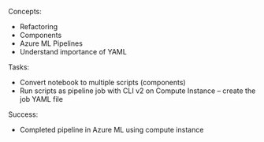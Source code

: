 Concepts:
- Refactoring
- Components
- Azure ML Pipelines
- Understand importance of YAML

Tasks:
- Convert notebook to multiple scripts (components)
- Run scripts as pipeline job with CLI v2 on Compute Instance – create the job YAML file

Success:
- Completed pipeline in Azure ML using compute instance
